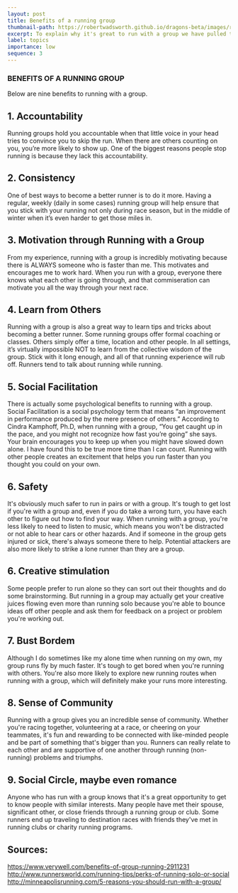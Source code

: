 ```yaml
---
layout: post
title: Benefits of a running group
thumbnail-path: https://robertwadsworth.github.io/dragons-beta/images/runnerNine.jpg
excerpt: To explain why it's great to run with a group we have pulled together a list of reasons from all over the internet
label: topics
importance: low
sequence: 3
---
```


### BENEFITS OF A RUNNING GROUP
Below are nine benefits to running with a group.
 
## 1. Accountability
Running groups hold you accountable when that little voice in your head tries to convince you to skip the run. When there are others counting on you, you’re more likely to show up. One of the biggest reasons people stop running is because they lack this accountability.

## 2. Consistency
One of best ways to become a better runner is to do it more. Having a regular, weekly (daily in some cases) running group will help ensure that you stick with your running not only during race season, but in the middle of winter when it’s even harder to get those miles in.

## 3. Motivation through Running with a Group
From my experience, running with a group is incredibly motivating because there is ALWAYS someone who is faster than me. This motivates and encourages me to work hard. When you run with a group, everyone there knows what each other is going through, and that commiseration can motivate you all the way through your next race.

## 4. Learn from Others
Running with a group is also a great way to learn tips and tricks about becoming a better runner. Some running groups offer formal coaching or classes. Others simply offer a time, location and other people. In all settings, it’s virtually impossible NOT to learn from the collective wisdom of the group. Stick with it long enough, and all of that running experience will rub off. Runners tend to talk about running while running.

## 5. Social Facilitation
There is actually some psychological benefits to running with a group. Social Facilitation is a social psychology term that means “an improvement in performance produced by the mere presence of others.” According to Cindra Kamphoff, Ph.D, when running with a group, “You get caught up in the pace, and you might not recognize how fast you’re going” she says. Your brain encourages you to keep up when you might have slowed down alone. I have found this to be true more time than I can count.
Running with other people creates an excitement that helps you run faster than you thought you could on your own.

## 6. Safety
It's obviously much safer to run in pairs or with a group. It's tough to get lost if you're with a group and, even if you do take a wrong turn, you have each other to figure out how to find your way. When running with a group, you're less likely to need to listen to music, which means you won't be distracted or not able to hear cars or other hazards. And if someone in the group gets injured or sick, there's always someone there to help. Potential attackers are also more likely to strike a lone runner than they are a group.

## 6. Creative stimulation
Some people prefer to run alone so they can sort out their thoughts and do some brainstorming. But running in a group may actually get your creative juices flowing even more than running solo because you're able to bounce ideas off other people and ask them for feedback on a project or problem you're working out.

## 7. Bust Bordem
Although I do sometimes like my alone time when running on my own, my group runs fly by much faster. It's tough to get bored when you're running with others. You're also more likely to explore new running routes when running with a group, which will definitely make your runs more interesting.

## 8. Sense of Community
Running with a group gives you an incredible sense of community. Whether you're racing together, volunteering at a race, or cheering on your teammates, it's fun and rewarding to be connected with like-minded people and be part of something that's bigger than you. Runners can really relate to each other and are supportive of one another through running (non-running) problems and triumphs.

## 9. Social Circle, maybe even romance
Anyone who has run with a group knows that it's a great opportunity to get to know people with similar interests. Many people have met their spouse, significant other, or close friends through a running group or club.  Some runners end up traveling to destination races with friends they've met in running clubs or charity running programs.

## Sources:
https://www.verywell.com/benefits-of-group-running-2911231
http://www.runnersworld.com/running-tips/perks-of-running-solo-or-social
http://minneapolisrunning.com/5-reasons-you-should-run-with-a-group/
